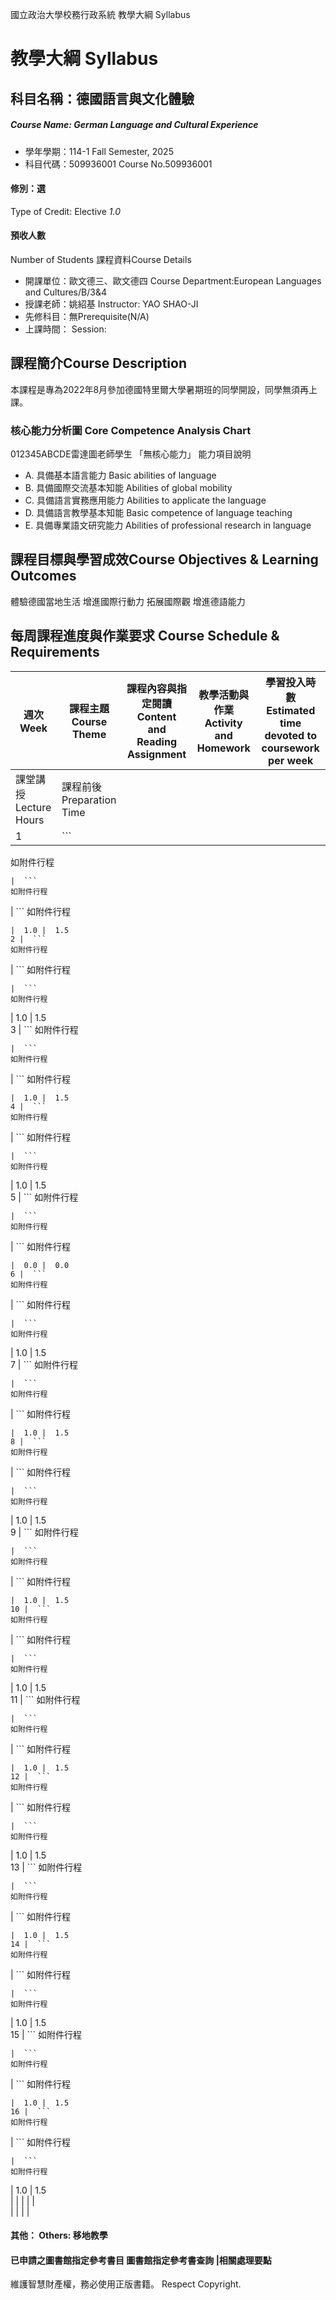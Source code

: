 國立政治大學校務行政系統 教學大綱 Syllabus
# 教學大綱 Syllabus
##  科目名稱：德國語言與文化體驗 
#####  Course Name: German Language and Cultural Experience
  * 學年學期：114-1 Fall Semester, 2025 
  * 科目代碼：509936001 Course No.509936001
#### 修別：選
Type of Credit: Elective 
_1.0_
#### 預收人數
Number of Students
課程資料Course Details
  * 開課單位：歐文德三、歐文德四 Course Department:European Languages and Cultures/B/3&4 
  * 授課老師：姚紹基 Instructor: YAO SHAO-JI 
  * 先修科目：無Prerequisite(N/A)
  * 上課時間： Session: 
##  課程簡介Course Description
本課程是專為2022年8月參加德國特里爾大學暑期班的同學開設，同學無須再上課。
###  核心能力分析圖 Core Competence Analysis Chart
012345ABCDE雷達圖老師學生
「無核心能力」 
能力項目說明
  * A. 具備基本語言能力 Basic abilities of language
  * B. 具備國際交流基本知能 Abilities of global mobility
  * C. 具備語言實務應用能力 Abilities to applicate the language
  * D. 具備語言教學基本知能 Basic competence of language teaching
  * E. 具備專業語文研究能力 Abilities of professional research in language
##  課程目標與學習成效Course Objectives & Learning Outcomes 
體驗德國當地生活
增進國際行動力
拓展國際觀
增進德語能力
##  每周課程進度與作業要求 Course Schedule & Requirements
週次 Week | 課程主題 Course Theme | 課程內容與指定閱讀 Content and Reading Assignment | 教學活動與作業 Activity and Homework | 學習投入時數 Estimated time devoted to coursework per week  
---|---|---|---|---  
課堂講授 Lecture Hours | 課程前後 Preparation Time  
1 |  ```
如附件行程
```
|  ```
如附件行程
```
|  ```
如附件行程
```
|  1.0 |  1.5  
2 |  ```
如附件行程
```
|  ```
如附件行程
```
|  ```
如附件行程
```
|  1.0 |  1.5  
3 |  ```
如附件行程
```
|  ```
如附件行程
```
|  ```
如附件行程
```
|  1.0 |  1.5  
4 |  ```
如附件行程
```
|  ```
如附件行程
```
|  ```
如附件行程
```
|  1.0 |  1.5  
5 |  ```
如附件行程
```
|  ```
如附件行程
```
|  ```
如附件行程
```
|  0.0 |  0.0  
6 |  ```
如附件行程
```
|  ```
如附件行程
```
|  ```
如附件行程
```
|  1.0 |  1.5  
7 |  ```
如附件行程
```
|  ```
如附件行程
```
|  ```
如附件行程
```
|  1.0 |  1.5  
8 |  ```
如附件行程
```
|  ```
如附件行程
```
|  ```
如附件行程
```
|  1.0 |  1.5  
9 |  ```
如附件行程
```
|  ```
如附件行程
```
|  ```
如附件行程
```
|  1.0 |  1.5  
10 |  ```
如附件行程
```
|  ```
如附件行程
```
|  ```
如附件行程
```
|  1.0 |  1.5  
11 |  ```
如附件行程
```
|  ```
如附件行程
```
|  ```
如附件行程
```
|  1.0 |  1.5  
12 |  ```
如附件行程
```
|  ```
如附件行程
```
|  ```
如附件行程
```
|  1.0 |  1.5  
13 |  ```
如附件行程
```
|  ```
如附件行程
```
|  ```
如附件行程
```
|  1.0 |  1.5  
14 |  ```
如附件行程
```
|  ```
如附件行程
```
|  ```
如附件行程
```
|  1.0 |  1.5  
15 |  ```
如附件行程
```
|  ```
如附件行程
```
|  ```
如附件行程
```
|  1.0 |  1.5  
16 |  ```
如附件行程
```
|  ```
如附件行程
```
|  ```
如附件行程
```
|  1.0 |  1.5  
|  |  |  |  |   
|  |  |  |   
####  其他： Others: 移地教學 
####  已申請之圖書館指定參考書目  圖書館指定參考書查詢 |相關處理要點
維護智慧財產權，務必使用正版書籍。 Respect Copyright.